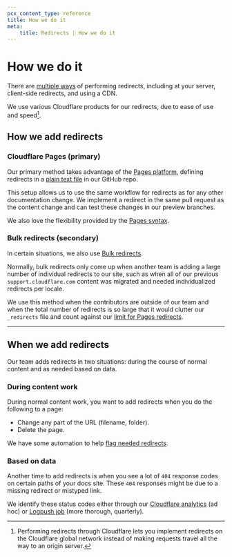 ```yaml
---
pcx_content_type: reference
title: How we do it
meta:
    title: Redirects | How we do it
---
```


# How we do it

There are [multiple ways](https://developers.google.com/search/docs/crawling-indexing/301-redirects) of performing redirects, including at your server, client-side redirects, and using a CDN.

We use various Cloudflare products for our redirects, due to ease of use and speed[^1].

[^1]: Performing redirects through Cloudflare lets you implement redirects on the Cloudflare global network instead of making requests travel all the way to an origin server.

## How we add redirects

### Cloudflare Pages (primary)

Our primary method takes advantage of the [Pages platform](/pages/platform/redirects/), defining redirects in a [plain text file](https://github.com/cloudflare/cloudflare-docs/blob/production/content/_redirects) in our GitHub repo.

This setup allows us to use the same workflow for redirects as for any other documentation change. We implement a redirect in the same pull request as the content change and can test these changes in our preview branches.

We also love the flexibility provided by the [Pages syntax](/pages/platform/redirects/#advanced-redirects).

### Bulk redirects (secondary)

In certain situations, we also use [Bulk redirects](/rules/url-forwarding/bulk-redirects/).

Normally, bulk redirects only come up when another team is adding a large number of individual redirects to our site, such as when all of our previous `support.cloudflare.com` content was migrated and needed individualized redirects per locale.

We use this method when the contributors are outside of our team and when the total number of redirects is so large that it would clutter our `_redirects` file and count against our [limit for Pages redirects](/pages/platform/redirects/#surpass-_redirects-limits).

---

## When we add redirects

Our team adds redirects in two situations: during the course of normal content and as needed based on data.

### During content work

During normal content work, you want to add redirects when you do the following to a page:

- Change any part of the URL (filename, folder).
- Delete the page.

We have some automation to help [flag needed redirects](/docs-guide/manage-content/automation/#contributor-resources).

### Based on data

Another time to add redirects is when you see a lot of `404` response codes on certain paths of your docs site. These `404` responses might be due to a missing redirect or mistyped link.

We identify these status codes either through our [Cloudflare analytics](/analytics/account-and-zone-analytics/zone-analytics/) (ad hoc) or [Logpush job](/logs/about/) (more thorough, quarterly).